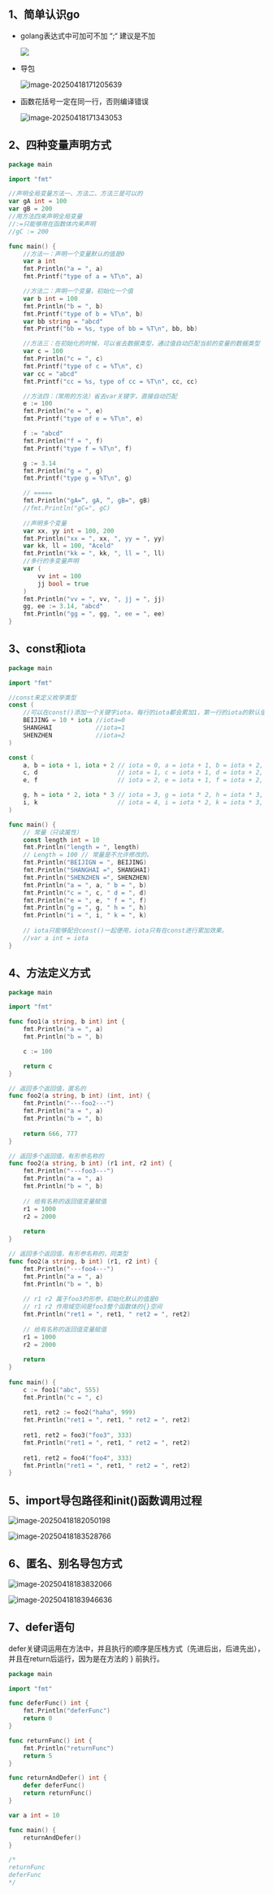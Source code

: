 ## 1、简单认识go

- golang表达式中可加可不加 “;“  建议是不加

  ![](go快速入手.assets/image-20250418171403419.png)

- 导包

  ![image-20250418171205639](go快速入手.assets/image-20250418171205639.png)

- 函数花括号一定在同一行，否则编译错误

  ![image-20250418171343053](go快速入手.assets/image-20250418171343053.png)



## 2、四种变量声明方式

~~~go
package main

import "fmt"

//声明全局变量方法一、方法二、方法三是可以的
var gA int = 100
var gB = 200
//用方法四来声明全局变量
//:=只能够用在函数体内来声明
//gC := 200

func main() {
    //方法一：声明一个变量默认的值是0
    var a int
    fmt.Println("a = ", a)
    fmt.Printf("type of a = %T\n", a)

    //方法二：声明一个变量，初始化一个值
    var b int = 100
    fmt.Println("b = ", b)
    fmt.Printf("type of b = %T\n", b)
    var bb string = "abcd"
    fmt.Printf("bb = %s, type of bb = %T\n", bb, bb)

    //方法三：在初始化的时候，可以省去数据类型，通过值自动匹配当前的变量的数据类型
    var c = 100
    fmt.Println("c = ", c)
    fmt.Printf("type of c = %T\n", c)
    var cc = "abcd"
    fmt.Printf("cc = %s, type of cc = %T\n", cc, cc)

    //方法四：（常用的方法）省去var关键字，直接自动匹配
    e := 100
    fmt.Println("e = ", e)
    fmt.Printf("type of e = %T\n", e)

    f := "abcd"
    fmt.Println("f = ", f)
    fmt.Printf("type f = %T\n", f)

    g := 3.14
    fmt.Println("g = ", g)
    fmt.Printf("type g = %T\n", g)

    // =====
    fmt.Println("gA=“, gA, “, gB=", gB)
    //fmt.Println("gC=", gC)
    
    //声明多个变量
    var xx, yy int = 100, 200
    fmt.Println("xx = ", xx, ", yy = ", yy)
    var kk, ll = 100, "Aceld"
    fmt.Println("kk = ", kk, ", ll = ", ll)
    //多行的多变量声明
    var (
    	vv int = 100
    	jj bool = true
    )
    fmt.Println("vv = ", vv, ", jj = ", jj)
	gg, ee := 3.14, "abcd"
	fmt.Println("gg = ", gg, ", ee = ", ee)
}
~~~



## 3、const和iota

~~~go
package main

import "fmt"

//const来定义枚举类型
const (
    //可以在const()添加一个关键字iota，每行的iota都会累加1，第一行的iota的默认值是0
    BEIJING = 10 * iota //iota=0
    SHANGHAI			//iota=1
    SHENZHEN			//iota=2
)

const (
    a, b = iota + 1, iota + 2 // iota = 0, a = iota + 1, b = iota + 2, a = 1, b = 2
    c, d					  // iota = 1, c = iota + 1, d = iota + 2, a = 2, b = 3
    e, f					  // iota = 2, e = iota + 1, f = iota + 2, a = 3, b = 4

    g, h = iota * 2, iota * 3 // iota = 3, g = iota * 2, h = iota * 3, g = 6, h = 9 
    i, k					  // iota = 4, i = iota * 2, k = iota * 3, g = 8, h = 12
)

func main() {
    // 常量（只读属性）
    const length int = 10
    fmt.Println("length = ", length)
    // Length = 100 // 常量是不允许修改的。
    fmt.Println("BEIJIGN = ", BEIJING)
    fmt.Println("SHANGHAI =", SHANGHAI)
    fmt.Println("SHENZHEN =", SHENZHEN)
    fmt.Println("a = ", a, " b = ", b)
    fmt.Println("c = ", c, " d = ", d)
    fmt.Println("e = ", e, " f = ", f)
    fmt.Println("g = ", g, " h = ", h)
    fmt.Println("i = ", i, " k = ", k)
    
    // iota只能够配合const()一起便用，iota只有在const进行累加效果。
    //var a int = iota
}
~~~



## 4、方法定义方式

~~~go
package main

import "fmt"

func foo1(a string, b int) int {
    fmt.Println("a = ", a)
    fmt.Println("b = ", b)

    c := 100

	return c
}

// 返回多个返回值，匿名的
func foo2(a string, b int) (int, int) {
    fmt.Println("---foo2---")
    fmt.Println("a = ", a)
    fmt.Println("b = ", b)
    
    return 666, 777
}

// 返回多个返回值，有形参名称的
func foo2(a string, b int) (r1 int, r2 int) {
    fmt.Println("---foo3---")
    fmt.Println("a = ", a)
    fmt.Println("b = ", b)
    
    // 给有名称的返回值变量赋值
    r1 = 1000
    r2 = 2000
    
    return
}

// 返回多个返回值，有形参名称的，同类型
func foo2(a string, b int) (r1, r2 int) {
    fmt.Println("---foo4---")
    fmt.Println("a = ", a)
    fmt.Println("b = ", b)
    
    // r1 r2 属于foo3的形参，初始化默认的值是0
    // r1 r2 作用域空间是foo3整个函数体的{}空间
    fmt.Println("ret1 = ", ret1, " ret2 = ", ret2)
    
    // 给有名称的返回值变量赋值
    r1 = 1000
    r2 = 2000
    
    return
}
          
func main() {
    c := foo1("abc", 555)
    fmt.Println("c = ", c)
    
    ret1, ret2 := foo2("haha", 999)
    fmt.Println("ret1 = ", ret1, " ret2 = ", ret2)
    
    ret1, ret2 = foo3("foo3", 333)
    fmt.Println("ret1 = ", ret1, " ret2 = ", ret2)
    
    ret1, ret2 = foo4("foo4", 333)
    fmt.Println("ret1 = ", ret1, " ret2 = ", ret2)
}
~~~



## 5、import导包路径和init()函数调用过程

![image-20250418182050198](go快速入手.assets/image-20250418182050198.png)

![image-20250418183528766](go快速入手.assets/image-20250418183528766.png)



## 6、匿名、别名导包方式

![image-20250418183832066](go快速入手.assets/image-20250418183832066.png)

![image-20250418183946636](go快速入手.assets/image-20250418183946636.png)



## 7、defer语句

defer关键词运用在方法中，并且执行的顺序是压栈方式（先进后出，后进先出），并且在return后运行，因为是在方法的 } 前执行。

~~~go
package main

import "fmt"

func deferFunc() int {
	fmt.Println("deferFunc")
	return 0
}

func returnFunc() int {
	fmt.Println("returnFunc")
	return 5
}

func returnAndDefer() int {
	defer deferFunc()
	return returnFunc()
}

var a int = 10

func main() {
	returnAndDefer()
}

/*
returnFunc
deferFunc
*/
~~~























